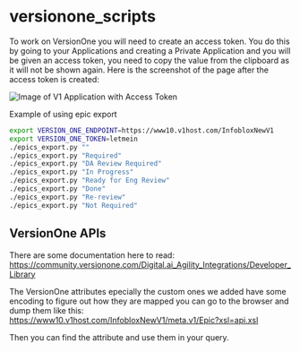# versionone_scripts

To work on VersionOne you will need to create an access token. You do this
by going to your Applications and creating a Private Application and you will
be given an access token, you need to copy the value from the clipboard as it
will not be shown again. Here is the screenshot of the page after the 
access token is created:

![Image of V1 Application with Access Token](images/v1_access_token.png)

Example of using epic export
```bash
export VERSION_ONE_ENDPOINT=https://www10.v1host.com/InfobloxNewV1
export VERSION_ONE_TOKEN=letmein
./epics_export.py ""
./epics_export.py "Required"
./epics_export.py "DA Review Required"
./epics_export.py "In Progress"
./epics_export.py "Ready for Eng Review"
./epics_export.py "Done"
./epics_export.py "Re-review"
./epics_export.py "Not Required"

```

## VersionOne APIs

There are some documentation here to read:
https://community.versionone.com/Digital.ai_Agility_Integrations/Developer_Library

The VersionOne attributes epecially the custom ones we added have some encoding
to figure out how they are mapped you can go to the browser and dump them
like this:
https://www10.v1host.com/InfobloxNewV1/meta.v1/Epic?xsl=api.xsl

Then you can find the attribute and use them in your query.
